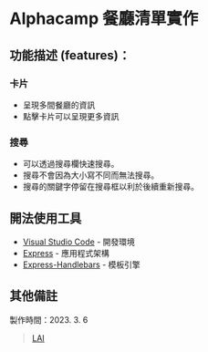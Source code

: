 # Alphacamp 餐廳清單實作

## 功能描述 (features)：
### 卡片
- 呈現多間餐廳的資訊
- 點擊卡片可以呈現更多資訊

### 搜尋
- 可以透過搜尋欄快速搜尋。
- 搜尋不會因為大小寫不同而無法搜尋。
- 搜尋的關鍵字停留在搜尋框以利於後續重新搜尋。

## 開法使用工具

- [Visual Studio Code](https://visualstudio.microsoft.com/zh-hant/) - 開發環境
- [Express](https://www.npmjs.com/package/express) - 應用程式架構
- [Express-Handlebars](https://www.npmjs.com/package/express-handlebars) - 模板引擎

## 其他備註
製作時間：2023. 3. 6
> [LAI](https://github.com/LAI-Recycle)